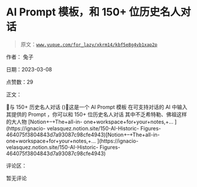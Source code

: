 # AI Prompt 模板，和 150+ 位历史名人对话

> 原文：[`www.yuque.com/for_lazy/xkrm14/kbf5e8g4vb1xap2p`](https://www.yuque.com/for_lazy/xkrm14/kbf5e8g4vb1xap2p)



作者： 兔子 

日期：2023-03-08 

点赞数：29 

正文： 

💬与 150+ 历史名人对话 ()📃这是一个 AI Prompt 模板 在可支持对话的 AI 中输入其提供的 Prompt ，你可以和 150+ 位历史名人对话 其中不乏希特勒、佛祖这样的大人物 [Notion+–+The+all-in- one+workspace+for+your+notes,+... ](https://ignacio- velasquez.notion.site/150-AI-Historic- Figures-464075f3804843d7a93087c98cfe4943)[Notion+–+The+all-in- one+workspace+for+your+notes,+... ](https://ignacio- velasquez.notion.site/150-AI-Historic- Figures-464075f3804843d7a93087c98cfe4943) 

评论区： 

暂无评论 

